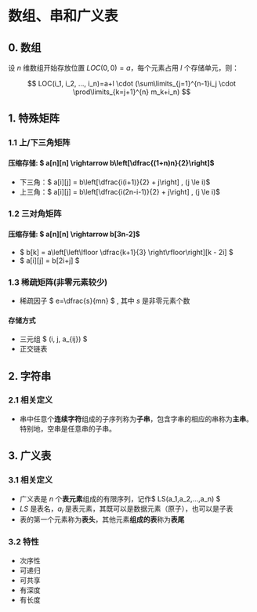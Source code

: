 # 数组、串和广义表

## 0. 数组

设 $n$ 维数组开始存放位置 $LOC(0, 0)=a$，每个元素占用 $l$ 个存储单元，则：

$$ LOC(i_1, i_2, ..., i_n)=a+l \cdot (\sum\limits_{j=1}^{n-1}i_j \cdot \prod\limits_{k=j+1}^{n} m_k+i_n) $$

## 1. 特殊矩阵

### 1.1 上/下三角矩阵

#### 压缩存储: $ a[n][n] \rightarrow b\left[\dfrac{(1+n)n}{2}\right]$

* 下三角：$ a[i][j] = b\left[\dfrac{i(i+1)}{2} + j\right] \, (j \le i)$
* 上三角：$ a[i][j] = b\left[\dfrac{i(2n-i-1)}{2} + j\right] \, (j \le i)​$

### 1.2 三对角矩阵

#### 压缩存储: $ a[n][n] \rightarrow b[3n-2]$

* $ b[k] = a\left[\left\lfloor \dfrac{k+1}{3} \right\rfloor\right][k - 2i] $
* $ a[i][j] = b[2i+j] $

### 1.3 稀疏矩阵(非零元素较少)

+ 稀疏因子 $ e=\dfrac{s}{mn} ​$ , 其中 $s​$ 是非零元素个数

#### 存储方式

* 三元组 $ (i, j, a_{ij}) ​$
* 正交链表

## 2. 字符串

### 2.1 相关定义

* 串中任意个**连续字符**组成的子序列称为**子串**，包含字串的相应的串称为**主串**。特别地，空串是任意串的子串。

## 3. 广义表

### 3.1 相关定义

* 广义表是 $n$ 个**表元素**组成的有限序列，记作$ LS(a_1,a_2,…,a_n) $
* $LS$ 是表名，$a_i$ 是表元素，其既可以是数据元素（原子），也可以是子表
* 表的第一个元素称为**表头**，其他元素**组成的表**称为**表尾**

### 3.2 特性

* 次序性
* 可递归
* 可共享
* 有深度
* 有长度